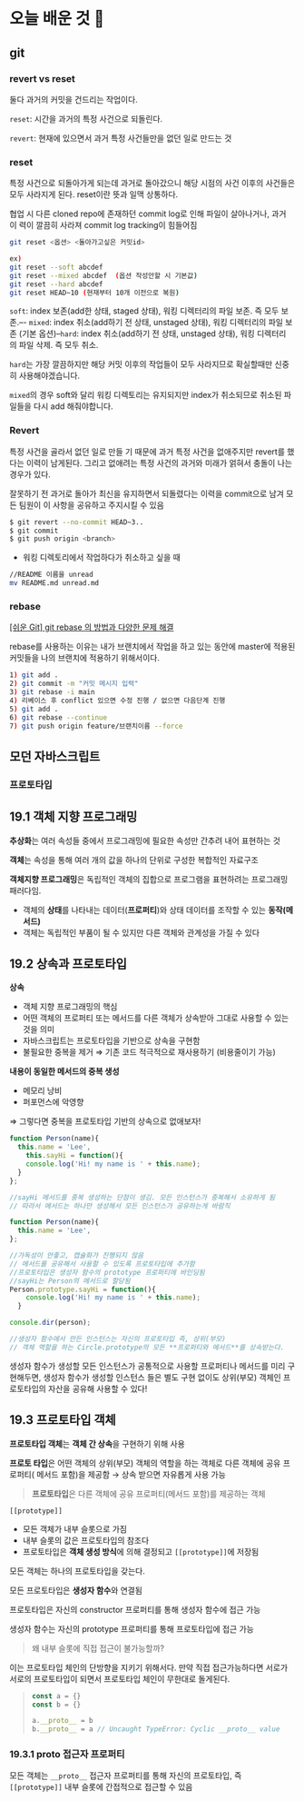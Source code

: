 # 오늘 배운 것 🌈

## git
### revert vs reset

둘다 과거의 커밋을 건드리는 작업이다. 

`reset`:  시간을 과거의 특정 사건으로 되돌린다. 

`revert`: 현재에 있으면서 과거 특정 사건들만을 없던 일로 만드는 것 

### reset

특정 사건으로 되돌아가게 되는데 과거로 돌아갔으니 해당 시점의 사건 이후의 사건들은 모두 사라지게 된다. reset이란 뜻과 일맥 상통하다. 

협업 시 다른 cloned repo에 존재하던 commit log로 인해 파일이 살아나거나, 과거 이 력이 깔끔히 사라져 commit log tracking이 힘들어짐

```bash
git reset <옵션> <돌아가고싶은 커밋id>

ex)
git reset --soft abcdef
git reset --mixed abcdef  (옵션 작성안할 시 기본값)
git reset --hard abcdef 
git reset HEAD~10 (현재부터 10개 이전으로 복원)
```

`soft`: index 보존(add한 상태, staged 상태), 워킹 디렉터리의 파일 보존. 즉 모두 보존.–- `mixed`: index 취소(add하기 전 상태, unstaged 상태), 워킹 디렉터리의 파일 보존 (기본 옵션)–`hard`: index 취소(add하기 전 상태, unstaged 상태), 워킹 디렉터리의 파일 삭제. 즉 모두 취소.

`hard`는 가장 깔끔하지만 해당 커밋 이후의 작업들이 모두 사라지므로 확실할때만 신중히 사용해야겠습니다.

`mixed`의 경우 soft와 달리 워킹 디렉토리는 유지되지만 index가 취소되므로 취소된 파일들을 다시 add 해줘야합니다.

### Revert

특정 사건을 골라서 없던 일로 만들 기 때문에 과거 특정 사건을 없애주지만 revert를 했다는 이력이 남게된다. 그리고 없애려는 특정 사건의 과거와 미래가 얽혀서 충돌이 나는 경우가 있다. 

잘못하기 전 과거로 돌아가 최신을 유지하면서 되돌렸다는 이력을 commit으로 남겨 모 든 팀원이 이 사항을 공유하고 주지시킬 수 있음

```bash
$ git revert --no-commit HEAD~3.. 
$ git commit
$ git push origin <branch>
```

- 워킹 디렉토리에서 작업하다가 취소하고 싶을 때

```bash
//README 이름을 unread
mv README.md unread.md
```

### rebase

[[쉬운 Git] git rebase 의 방법과 다양한 문제 해결](https://asbear.tistory.com/188)

rebase를 사용하는 이유는 내가 브랜치에서 작업을 하고 있는 동안에 master에 적용된 커밋들을 나의 브랜치에 적용하기 위해서이다.

```bash
1) git add .
2) git commit -m "커밋 메시지 입력"
3) git rebase -i main
4) 리베이스 후 conflict 있으면 수정 진행 / 없으면 다음단계 진행
5) git add .
6) git rebase --continue
7) git push origin feature/브랜치이름 --force
```

## 모던 자바스크립트 
### 프로토타입
## 19.1 객체 지향 프로그래밍

**추상화**는 여러 속성들 중에서 프로그래밍에 필요한 속성만 간추려 내어 표현하는 것

**객체**는 속성을 통해 여러 개의 값을 하나의 단위로 구성한 복합적인 자료구조 

**객체지향 프로그래밍**은 독립적인 객체의 집합으로 프로그램을 표현하려는 프로그래밍 패러다임.

- 객체의 **상태**를 나타내는 데이터(**프로퍼티**)와 상태 데이터를 조작할 수 있는 **동작(메서드)**
- 객체는 독립적인 부품이 될 수 있지만 다른 객체와 관계성을 가질 수 있다

## 19.2 상속과 프로토타입

**상속**

- 객체 지향 프로그래밍의 핵심
- 어떤 객체의 프로퍼티 또는 메서드를 다른 객체가 상속받아 그대로 사용할 수 있는 것을 의미
- 자바스크립트는 프로토타입을 기반으로 상속을 구현함
- 불필요한 중복을 제거 ⇒ 기존 코드 적극적으로 재사용하기 (비용줄이기 가능)

**내용이 동일한 메서드의 중복 생성**

- 메모리 낭비
- 퍼포먼스에 악영향

⇒ 그렇다면 중복을 프로토타입 기반의 상속으로 없애보자!

```jsx
function Person(name){
  this.name = 'Lee',
	this.sayHi = function(){
    console.log('Hi! my name is ' + this.name);
  }
};

//sayHi 메서드를 중복 생성하는 단점이 생김. 모든 인스턴스가 중복해서 소유하게 됨
// 따라서 메서드는 하나만 생성해서 모든 인스턴스가 공유하는게 바람직
```

```jsx
function Person(name){
  this.name = 'Lee',
};

//가독성이 안좋고, 캡슐화가 진행되지 않음 
// 메서드를 공유해서 사용할 수 있도록 프로토타입에 추가함
//프로토타입은 생성자 함수의 prototype 프로퍼티에 바인딩됨
//sayHi는 Person의 메서드로 할당됨
Person.prototype.sayHi = function(){
    console.log('Hi! my name is ' + this.name);
  }

console.dir(person);

//생성자 함수에서 만든 인스턴스는 자신의 프로토타입 즉, 상위(부모)
// 객체 역할을 하는 Circle.prototype의 모든 **프로퍼티와 메서드**를 상속받는다.
```

생성자 함수가 생성할 모든 인스턴스가 공통적으로 사용할 프로퍼티나 메서드를 미리 구현해두면, 생성자 함수가 생성할 인스턴스 들은 별도 구현 없이도 상위(부모) 객체인 프로토타입의 자산을 공유해 사용할 수 있다!

## 19.3 프로토타입 객체

**프로토타입 객체**는 **객체 간 상속**을 구현하기 위해 사용

**프로토 타입**은 어떤 객체의 상위(부모) 객체의 역할을 하는 객체로 다른 객체에 공유 프로퍼티( 메서드 포함)을 제공함 → 상속 받으면 자유롭게 사용 가능 

> **프로토타입**은 다른 객체에 공유 프로퍼티(메서드 포함)를 제공하는 객체
> 

`[[prototype]]` 

- 모든 객체가 내부 슬롯으로 가짐
- 내부 슬롯의 값은 프로토타입의 참조다
- 프로토타입은 **객체 생성 방식**에 의해 결정되고  `[[prototype]]`에 저장됨

모든 객체는 하나의 프로토타입을 갖는다. 

모든 프로토타입은 **생성자 함수**와 연결됨

프로토타입은 자신의 constructor 프로퍼티를 통해 생성자 함수에 접근 가능 

생성자 함수는 자신의 prototype 프로퍼티를 통해 프로토타입에 접근 가능

> 왜 내부 슬롯에 직접 접근이 불가능할까?

이는 프로토타입 체인의 단방향을 지키기 위해서다. 만약 직접 접근가능하다면 서로가 서로의 프로토타입이 되면서 프로토타입 체인이 무한대로 돌게된다.
> 
> 
> ```jsx
> const a = {}
> const b = {}
> 
> a.__proto__ = b
> b.__proto__ = a // Uncaught TypeError: Cyclic __proto__ value
> ```
> 

### 19.3.1 __**proto**__ 접근자 프로퍼티

모든 객체는 `__proto__` 접근자 프로퍼티를 통해 자신의 프로토타입, 즉 `[[prototype]]` 내부 슬롯에 간접적으로 접근할 수 있음
